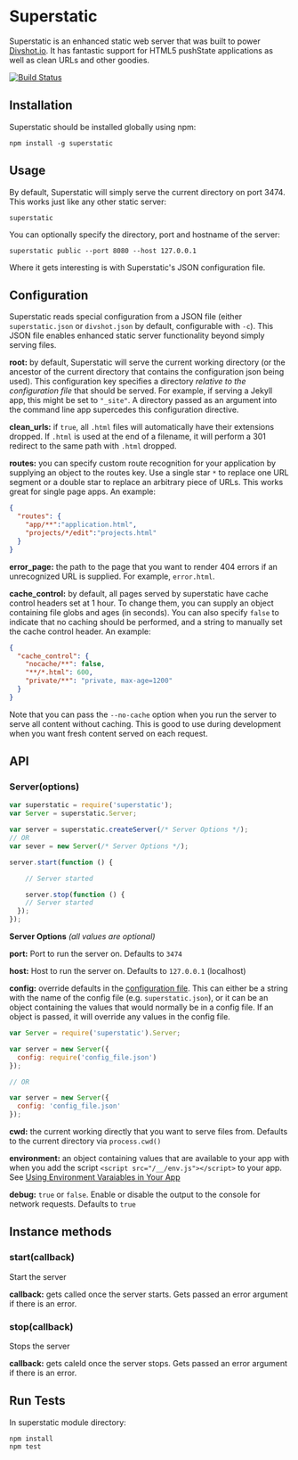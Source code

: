 # Superstatic

Superstatic is an enhanced static web server that was built to power
[Divshot.io](http://www.divshot.io). It has fantastic support for HTML5
pushState applications as well as clean URLs and other goodies.

[![Build Status](https://travis-ci.org/divshot/superstatic.png?branch=master)](https://travis-ci.org/divshot/superstatic)

## Installation

Superstatic should be installed globally using npm:

    npm install -g superstatic
    
## Usage

By default, Superstatic will simply serve the current directory on port
3474. This works just like any other static server:

    superstatic
    
You can optionally specify the directory, port and hostname of the server:

    superstatic public --port 8080 --host 127.0.0.1
    
Where it gets interesting is with Superstatic's JSON configuration file.

## Configuration

Superstatic reads special configuration from a JSON file (either `superstatic.json`
or `divshot.json` by default, configurable with `-c`). This JSON file enables
enhanced static server functionality beyond simply serving files.

**root:** by default, Superstatic will serve the current working directory (or the
ancestor of the current directory that contains the configuration json being used).
This configuration key specifies a directory *relative to the configuration file* that
should be served. For example, if serving a Jekyll app, this might be set to `"_site"`.
A directory passed as an argument into the command line app supercedes this configuration
directive.

**clean_urls:** if `true`, all `.html` files will automatically have their extensions
dropped. If `.html` is used at the end of a filename, it will perform a 301 redirect
to the same path with `.html` dropped.

**routes:** you can specify custom route recognition for your application by supplying
an object to the routes key. Use a single star `*` to replace one URL segment or a
double star to replace an arbitrary piece of URLs. This works great for single page
apps. An example:

```json
{
  "routes": {
    "app/**":"application.html",
    "projects/*/edit":"projects.html"
  }
}
```

**error_page:** the path to the page that you want to render 404 errors if an unrecognized
URL is supplied. For example, `error.html`.

**cache_control:** by default, all pages served by superstatic have cache control headers set at
1 hour. To change them, you can supply an object containing file globs and ages (in seconds).
You can also specify `false` to indicate that no caching should be performed, and a string to
manually set the cache control header. An example:

```json
{
  "cache_control": {
    "nocache/**": false,
    "**/*.html": 600,
    "private/**": "private, max-age=1200"
  }
}
```

Note that you can pass the `--no-cache` option when you run the server to serve all content
without caching. This is good to use during development when you want fresh content served
on each request.

## API

### Server(options)

```js
var superstatic = require('superstatic');
var Server = superstatic.Server;

var server = superstatic.createServer(/* Server Options */);
// OR
var sever = new Server(/* Server Options */);

server.start(function () {

	// Server started

	server.stop(function () {
  	// Server started
  });
});
```

**Server Options** *(all values are optional)*

**port:** Port to run the server on. Defaults to `3474`

**host:** Host to run the server on. Defaults to `127.0.0.1` (localhost)

**config:** override defaults in the [configuration file](#configuration). This can either be a string with the name of the config file (e.g. `superstatic.json`), or it can be an object containing the values that would normally be in a config file. If an object is passed, it will override any values in the config file.
```js
var Server = require('superstatic').Server;

var server = new Server({
  config: require('config_file.json')
});

// OR

var server = new Server({
  config: 'config_file.json'
});
```

**cwd:** the current working directly that you want to serve files from. Defaults to the current directory via `process.cwd()`

**environment:** an object containing values that are available to your app with when you add the script `<script src="/__/env.js"></script>` to your app. See [Using Environment Varaiables in Your App](http://docs.divshot.com/guides/environment-variables)

**debug:** `true` or `false`. Enable or disable the output to the console for network requests. Defaults to `true` 

## Instance methods

### start(callback)

Start the server

**callback:** gets called once the server starts. Gets passed an error argument if there is an error.

### stop(callback)

Stops the server

**callback:** gets caleld once the server stops. Gets passed an error argument if there is an error.

## Run Tests

In superstatic module directory:

```
npm install
npm test
```
